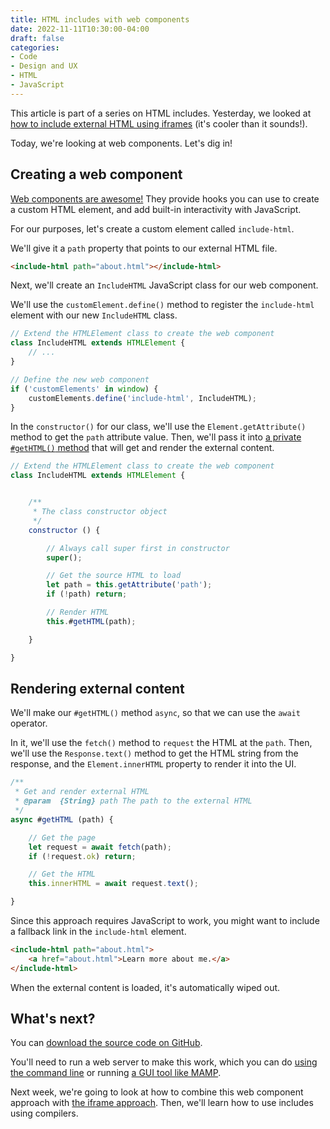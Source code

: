 ```yaml
---
title: HTML includes with web components
date: 2022-11-11T10:30:00-04:00
draft: false
categories:
- Code
- Design and UX
- HTML
- JavaScript
---
```


This article is part of a series on HTML includes. Yesterday, we looked at [how to include external HTML using iframes](/4-ways-to-include-external-content-in-your-html/) (it's cooler than it sounds!).

Today, we're looking at web components. Let's dig in!

## Creating a web component

[Web components are awesome!](/how-to-create-a-web-component-with-vanilla-js/) They provide hooks you can use to create a custom HTML element, and add built-in interactivity with JavaScript. 

For our purposes, let's create a custom element called `include-html`.

We'll give it a `path` property that points to our external HTML file.

```html
<include-html path="about.html"></include-html>
```

Next, we'll create an `IncludeHTML` JavaScript class for our web component.

We'll use the `customElement.define()` method to register the `include-html` element with our new `IncludeHTML` class.

```js
// Extend the HTMLElement class to create the web component
class IncludeHTML extends HTMLElement {
	// ...
}

// Define the new web component
if ('customElements' in window) {
	customElements.define('include-html', IncludeHTML);
}
```

In the `constructor()` for our class, we'll use the `Element.getAttribute()` method to get the `path` attribute value. Then, we'll pass it into [a private `#getHTML()` method](/private-class-features-in-vanilla-js-classes/) that will get and render the external content.

```js
// Extend the HTMLElement class to create the web component
class IncludeHTML extends HTMLElement {


	/**
	 * The class constructor object
	 */
	constructor () {

		// Always call super first in constructor
		super();

		// Get the source HTML to load
		let path = this.getAttribute('path');
		if (!path) return;

		// Render HTML
		this.#getHTML(path);

	}

}
```

## Rendering external content

We'll make our `#getHTML()` method `async`, so that we can use the `await` operator.

In it, we'll use the `fetch()` method to `request` the HTML at the `path`. Then, we'll use the `Response.text()` method to get the HTML string from the response, and the `Element.innerHTML` property to render it into the UI.

```js
/**
 * Get and render external HTML
 * @param  {String} path The path to the external HTML
 */
async #getHTML (path) {

	// Get the page
	let request = await fetch(path);
	if (!request.ok) return;

	// Get the HTML
	this.innerHTML = await request.text();

}
```

Since this approach requires JavaScript to work, you might want to include a fallback link in the `include-html` element.

```html
<include-html path="about.html">
	<a href="about.html">Learn more about me.</a>
</include-html>
```

When the external content is loaded, it's automatically wiped out.

## What's next?

You can [download the source code on GitHub](https://gist.github.com/cferdinandi/5d3e1b49e8c70267e578b17ef4e2af83). 

You'll need to run a web server to make this work, which you can do [using the command line](https://gist.github.com/willurd/5720255) or running [a GUI tool like MAMP](https://www.mamp.info/).

Next week, we're going to look at how to combine this web component approach with [the iframe approach](/4-ways-to-include-external-content-in-your-html/). Then, we'll learn how to use includes using compilers.